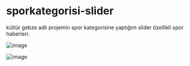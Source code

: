 # sporkategorisi-slider
kültür gebze adlı projemin spor kategorisine yaptığım slider özellikli spor haberleri.

![image](https://user-images.githubusercontent.com/107241065/185872750-c4d3a7ba-8c26-4d5c-a066-2877d6952f1c.png)


![image](https://user-images.githubusercontent.com/107241065/185872975-8c808030-05cf-4553-9c82-635faf91f826.png)
